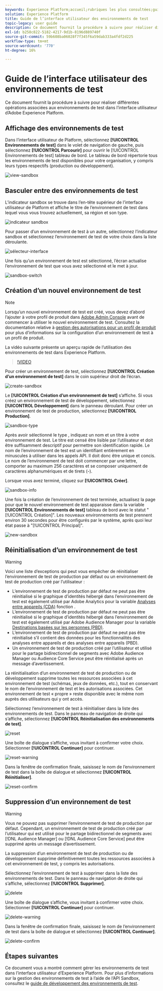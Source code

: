 ```yaml
---
keywords: Experience Platform;accueil;rubriques les plus consultées;guide d’utilisation des environnements de test;guide sandbox
solution: Experience Platform
title: Guide de l’interface utilisateur des environnements de test
topic-legacy: user guide
description: Ce document fournit la procédure à suivre pour réaliser différentes opérations associées aux environnements de test dans l’interface utilisateur d’Adobe Experience Platform.
exl-id: b258c822-5182-4217-9d1b-8196d889740f
source-git-commit: 59b608ba06028f7f345f6a59dab333a4fdf2d225
workflow-type: tm+mt
source-wordcount: '770'
ht-degree: 16%

---
```


# Guide de l’interface utilisateur des environnements de test

Ce document fournit la procédure à suivre pour réaliser différentes opérations associées aux environnements de test dans l’interface utilisateur d’Adobe Experience Platform.

## Affichage des environnements de test

Dans l’interface utilisateur de Platform, sélectionnez **[!UICONTROL Environnements de test]** dans le volet de navigation de gauche, puis sélectionnez **[!UICONTROL Parcourir]** pour ouvrir le [!UICONTROL Environnements de test] tableau de bord. Le tableau de bord répertorie tous les environnements de test disponibles pour votre organisation, y compris leurs types respectifs (production ou développement).

![view-sandbox](../images/ui/view-sandboxes.png)

## Basculer entre des environnements de test

L’indicateur sandbox se trouve dans l’en-tête supérieur de l’interface utilisateur de Platform et affiche le titre de l’environnement de test dans lequel vous vous trouvez actuellement, sa région et son type.

![indicateur sandbox](../images/ui/sandbox-indicator.png)

Pour passer d’un environnement de test à un autre, sélectionnez l’indicateur sandbox et sélectionnez l’environnement de test de votre choix dans la liste déroulante.

![sélecteur-interface](../images/ui/switcher-interface.png)

Une fois qu’un environnement de test est sélectionné, l’écran actualise l’environnement de test que vous avez sélectionné et le met à jour.

![sandbox-switch](../images/ui/sandbox-switched.png)

## Création d’un nouvel environnement de test

>[!NOTE]
>
>Lorsqu’un nouvel environnement de test est créé, vous devez d’abord l’ajouter à votre profil de produit dans [Adobe Admin Console](https://adminconsole.adobe.com/) avant de commencer à utiliser le nouvel environnement de test. Consultez la documentation relative à [gestion des autorisations pour un profil de produit](../../access-control/ui/permissions.md) pour plus d’informations sur la configuration d’un environnement de test à un profil de produit.

La vidéo suivante présente un aperçu rapide de l’utilisation des environnements de test dans Experience Platform.

>[!VIDEO](https://video.tv.adobe.com/v/29838/?quality=12&learn=on)

Pour créer un environnement de test, sélectionnez **[!UICONTROL Création d’un environnement de test]** dans le coin supérieur droit de l’écran.

![create-sandbox](../images/ui/create-sandbox.png)

Le **[!UICONTROL Création d’un environnement de test]** s’affiche. Si vous créez un environnement de test de développement, sélectionnez **[!UICONTROL Développement]** dans le panneau déroulant. Pour créer un environnement de test de production, sélectionnez **[!UICONTROL Production]**.

![sandbox-type](../images/ui/sandbox-type.png)

Après avoir sélectionné le type , indiquez un nom et un titre à votre environnement de test. Le titre est censé être lisible par l’utilisateur et doit être suffisamment descriptif pour permettre son identification rapide. Le nom de l’environnement de test est un identifiant entièrement en minuscules à utiliser dans les appels API. Il doit donc être unique et concis. Le nom de l’environnement de test doit commencer par une lettre, comporter au maximum 256 caractères et se composer uniquement de caractères alphanumériques et de tirets (-).

Lorsque vous avez terminé, cliquez sur **[!UICONTROL Créer]**.

![sandbox-info](../images/ui/sandbox-info.png)

Une fois la création de l’environnement de test terminée, actualisez la page pour que le nouvel environnement de test apparaisse dans la variable **[!UICONTROL Environnements de test]** tableau de bord avec le statut &quot;[!UICONTROL Création]&quot;. Les nouveaux environnements de test prennent environ 30 secondes pour être configurés par le système, après quoi leur état passe à &quot;[!UICONTROL Principal]&quot;.

![new-sandbox](../images/ui/new-sandbox.png)

## Réinitialisation d’un environnement de test

>[!WARNING]
>
>Voici une liste d’exceptions qui peut vous empêcher de réinitialiser l’environnement de test de production par défaut ou un environnement de test de production créé par l’utilisateur : <ul><li>L’environnement de test de production par défaut ne peut pas être réinitialisé si le graphique d’identités hébergé dans l’environnement de test est également utilisé par Adobe Analytics pour la variable [Analyses entre appareils (CDA)](https://experienceleague.adobe.com/docs/analytics/components/cda/overview.html?lang=fr) fonction .</li><li>L’environnement de test de production par défaut ne peut pas être réinitialisé si le graphique d’identités hébergé dans l’environnement de test est également utilisé par Adobe Audience Manager pour la variable [Destinations basées sur les personnes (PBD)](https://experienceleague.adobe.com/docs/audience-manager/user-guide/features/destinations/people-based/people-based-destinations-overview.html?lang=fr).</li><li>L’environnement de test de production par défaut ne peut pas être réinitialisé s’il contient des données pour les fonctionnalités des analyses entre appareils et des analyses entre appareils (PBD).</li><li>Un environnement de test de production créé par l’utilisateur et utilisé pour le partage bidirectionnel de segments avec Adobe Audience Manager ou Audience Core Service peut être réinitialisé après un message d’avertissement.</li></ul>

La réinitialisation d’un environnement de test de production ou de développement supprime toutes les ressources associées à cet environnement de test (schémas, jeux de données, etc.), tout en conservant le nom de l’environnement de test et les autorisations associées. Cet environnement de test « propre » reste disponible avec le même nom auprès des utilisateurs qui y ont accès.

Sélectionnez l’environnement de test à réinitialiser dans la liste des environnements de test. Dans le panneau de navigation de droite qui s’affiche, sélectionnez **[!UICONTROL Réinitialisation des environnements de test]**.

![reset](../images/ui/reset.png)

Une boîte de dialogue s’affiche, vous invitant à confirmer votre choix. Sélectionner **[!UICONTROL Continuer]** pour continuer.

![reset-warning](../images/ui/reset-warning.png)

Dans la fenêtre de confirmation finale, saisissez le nom de l’environnement de test dans la boîte de dialogue et sélectionnez **[!UICONTROL Réinitialiser]**.

![reset-confirm](../images/ui/reset-confirm.png)

## Suppression d’un environnement de test

>[!WARNING]
>
>Vous ne pouvez pas supprimer l’environnement de test de production par défaut. Cependant, un environnement de test de production créé par l’utilisateur qui est utilisé pour le partage bidirectionnel de segments avec [!DNL Audience Manager] ou [!DNL Audience Core Service] peut être supprimé après un message d’avertissement.

La suppression d’un environnement de test de production ou de développement supprime définitivement toutes les ressources associées à cet environnement de test, y compris les autorisations.

Sélectionnez l’environnement de test à supprimer dans la liste des environnements de test. Dans le panneau de navigation de droite qui s’affiche, sélectionnez **[!UICONTROL Supprimer]**.

![delete](../images/ui/delete.png)

Une boîte de dialogue s’affiche, vous invitant à confirmer votre choix. Sélectionner **[!UICONTROL Continuer]** pour continuer.

![delete-warning](../images/ui/delete-warning.png)

Dans la fenêtre de confirmation finale, saisissez le nom de l’environnement de test dans la boîte de dialogue et sélectionnez  **[!UICONTROL Continuer]**.

![delete-confirm](../images/ui/delete-confirm.png)

## Étapes suivantes

Ce document vous a montré comment gérer les environnements de test dans l’interface utilisateur d’Experience Platform. Pour plus d’informations sur la gestion des environnements de test à l’aide de l’API Sandbox, consultez le [guide de développement des environnements de test](../api/getting-started.md).
